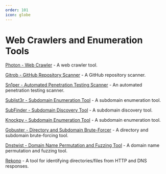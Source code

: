 ```yaml
---
order: 101
icon: globe
---
```

# Web Crawlers and Enumeration Tools

[Photon - Web Crawler](https://github.com/s0md3v/Photon) - A web crawler tool.

[Gitrob - GitHub Repository Scanner](https://github.com/michenriksen/gitrob) - A GitHub repository scanner.

[Sn1per - Automated Penetration Testing Scanner](https://github.com/1N3/Sn1per) - An automated penetration testing scanner.

[Sublist3r - Subdomain Enumeration Tool](https://github.com/aboul3la/Sublist3r) - A subdomain enumeration tool.

[SubFinder - Subdomain Discovery Tool](https://github.com/subfinder/subfinder) - A subdomain discovery tool.

[Knockpy - Subdomain Enumeration Tool](https://github.com/guelfoweb/knock) - A subdomain enumeration tool.

[Gobuster - Directory and Subdomain Brute-Forcer](https://github.com/OJ/gobuster) - A directory and subdomain brute-forcing tool.

[Dnstwist - Domain Name Permutation and Fuzzing Tool](https://github.com/elceef/dnstwist) - A domain name permutation and fuzzing tool.

[Rekono](https://github.com/pablosnt/rekono) - A tool for identifying directories/files from HTTP and DNS responses.